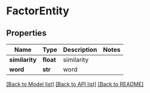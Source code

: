 # FactorEntity

## Properties
Name | Type | Description | Notes
------------ | ------------- | ------------- | -------------
**similarity** | **float** | similarity | 
**word** | **str** | word | 

[[Back to Model list]](../README.md#documentation-for-models) [[Back to API list]](../README.md#documentation-for-api-endpoints) [[Back to README]](../README.md)


